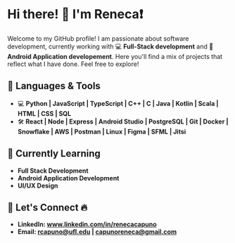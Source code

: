 # Hi there! 👋 I'm Reneca❗

Welcome to my GitHub profile!  I am passionate about software development, currently working with 💻 **Full-Stack development** and 📱 **Android Application developement**. Here you'll find a mix of projects that reflect what I have done. Feel free to explore!

## 🔧 Languages & Tools

- 💻 **Python | JavaScript | TypeScript | C++ | C | Java | Kotlin | Scala | HTML | CSS | SQL** 
- 🛠️ **React | Node | Express | Android Studio | PostgreSQL | Git | Docker | Snowflake | AWS | Postman | Linux | Figma | SFML | Jitsi** 

## 🌱 Currently Learning
- **Full Stack Development**
- **Android Application Development**
- **UI/UX Design**

## 🤝 Let's Connect 🔥

- **LinkedIn: www.linkedin.com/in/renecacapuno**
- **Email: rcapuno@ufl.edu | capunoreneca@gmail.com**
  
